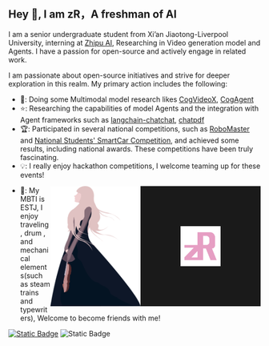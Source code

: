 ## Hey 👋, I am zR，A freshman of AI
I am a senior undergraduate student from Xi’an Jiaotong-Liverpool University, interning at [Zhipu AI](https://www.zhipuai.cn), Researching in Video generation model and Agents. I have a passion for open-source and actively engage in related work.

I am passionate about open-source initiatives and strive for deeper exploration in this realm. My primary action includes the following:

+ 📄: Doing some Multimodal model research likes [CogVideoX](https://arxiv.org/abs/2408.06072), [CogAgent](https://arxiv.org/abs/2312.08914)
+ ⭐: Researching the capabilities of model Agents and the integration with Agent frameworks such as [langchain-chatchat](https://github.com/chatchat-space/Langchain-Chatchat),  [chatpdf](https://github.com/CosmosShadow/gptpdf) 
+ 🏆: Participated in several national competitions, such as [RoboMaster](https://www.robomaster.com/en-US) and [National Students' SmartCar Competition](https://www.smartcar.zone), and achieved some results, including national awards. These competitions have been truly fascinating.
+ 💡: I really enjoy hackathon competitions, I welcome teaming up for these events!
 
<a>
  <img align="right" src="https://github.com/zRzRzRzRzRzRzR/zRzRzRzRzRzRzR/blob/main/Pic/logo2.png"  width="80" height="80" border="80"/>
</a>
<a>
  <img align="right" src="https://github.com/zRzRzRzRzRzRzR/zRzRzRzRzRzRzR/blob/main/Pic/1.png" width="180" height="240"/>
</a>

+ 🌿: My MBTI is ESTJ, I enjoy traveling, drum , and mechanical elements(such as steam trains and typewriters), Welcome to become friends with me!

[![Static Badge](https://img.shields.io/badge/X-zR-blue?style=social&logo=twitter&logoColor=blue&link=https%3A%2F%2Ftwitter.com%2FzRdianjiao)](https://twitter.com/zRdianjiao)
![Static Badge](https://img.shields.io/badge/Wechat-zR_ZYX-green?style=social&logo=wechat&logoColor=green)



